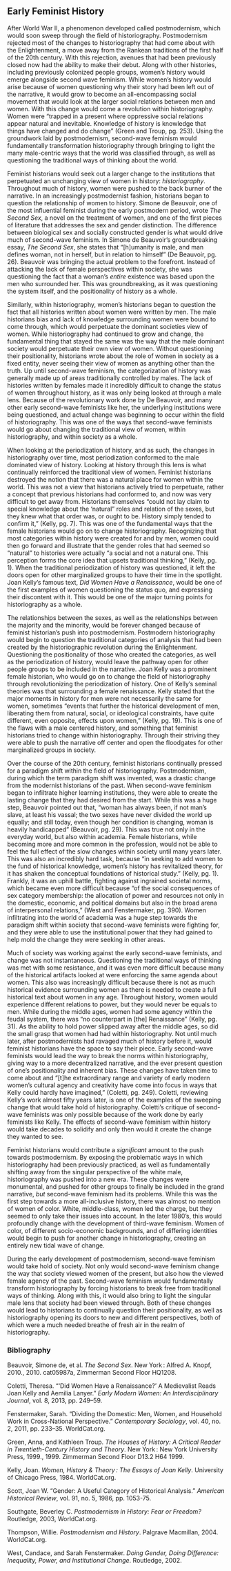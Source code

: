 ## Early Feminist History
After World War II, a phenomenon developed called postmodernism, which would soon sweep through the field of historiography. Postmodernism rejected most of the changes to historiography that had come about with the Enlightenment, a move away from the Rankean traditions of the first half of the 20th century. With this rejection, avenues that had been previously closed now had the ability to make their debut. Along with other histories, including previously colonized people groups, women’s history would emerge alongside second wave feminism. While women’s history would arise because of women questioning why their story had been left out of the narrative, it would grow to become an all-encompassing social movement that would look at the larger social relations between men and women. With this change would come a revolution within historiography. Women were “trapped in a present where oppressive social relations appear natural and inevitable. Knowledge of history is knowledge that things have changed and do change” (Green and Troup, pg. 253). Using the groundwork laid by postmodernism, second-wave feminism would fundamentally transformation historiography through bringing to light the many male-centric ways that the world was classified through, as well as questioning the traditional ways of thinking about the world.

Feminist historians would seek out a larger change to the institutions that perpetuated an unchanging view of women in history: *historiography*. Throughout much of history, women were pushed to the back burner of the narrative. In an increasingly postmodernist fashion, historians began to question the relationship of women to history. Simone de Beauvoir, one of the most influential feminist during the early postmodern period, wrote *The Second Sex*, a novel on the treatment of women, and one of the first pieces of literature that addresses the sex and gender distinction. The difference between biological sex and socially constructed gender is what would drive much of second-wave feminism. In Simone de Beauvoir’s groundbreaking essay, *The Second Sex*, she states that “[h]umanity is male, and man defines woman, not in herself, but in relation to himself” (De Beauvoir, pg. 26). Beauvoir was bringing the actual problem to the forefront. Instead of attacking the lack of female perspectives within society, she was questioning the fact that a woman’s *entire* existence was based upon the men who surrounded her. This was groundbreaking, as it was questioning the system itself, and the positionality of history as a whole.

Similarly, within historiography, women’s historians began to question the fact that all histories written about women were written by men. The male historians bias and lack of knowledge surrounding women were bound to come through, which would perpetuate the dominant societies view of women. While historiography had continued to grow and change, the fundamental thing that stayed the same was the way that the male dominant society would perpetuate their own view of women. Without questioning their positionality, historians wrote about the role of women in society as a fixed entity, never seeing their view of women as anything other than the truth. Up until second-wave feminism, the categorization of history was generally made up of areas traditionally controlled by males. The lack of histories written by females made it incredibly difficult to change the status of women throughout history, as it was only being looked at through a male lens. Because of the revolutionary work done by De Beauvoir, and many other early second-wave feminists like her, the underlying institutions were being questioned, and actual change was beginning to occur within the field of historiography. This was one of the ways that second-wave feminists would go about changing the traditional view of women, within historiography, and within society as a whole.

When looking at the periodization of history, and as such, the changes in historiography over time, most periodization conformed to the male dominated view of history. Looking at history through this lens is what continually reinforced the traditional view of women. Feminist historians destroyed the notion that there was a natural place for women within the world. This was not a view that historians actively tried to perpetuate, rather a concept that previous historians had conformed to, and now was very difficult to get away from. Historians themselves “could not lay claim to special knowledge about the ‘natural” roles and relation of the sexes, but they knew what that order was, or ought to be. History simply tended to confirm it,” (Kelly, pg. 7). This was one of the fundamental ways that the female historians would go on to change historiography. Recognizing that most categories within history were created for and by men, women could then go forward and illustrate that the gender roles that had seemed so “natural” to histories were actually “a social and not a natural one. This perception forms the core idea that upsets traditional thinking,” (Kelly, pg. 1). When the traditional periodization of history was questioned, it left the doors open for other marginalized groups to have their time in the spotlight. Joan Kelly’s famous text, *Did Women Have a Renaissance*, would be one of the first examples of women questioning the status quo, and expressing their discontent with it. This would be one of the major turning points for historiography as a whole.

The relationships between the sexes, as well as the relationships between the majority and the minority, would be forever changed because of feminist historian’s push into postmodernism. Postmodern historiography would begin to question the traditional categories of analysis that had been created by the historiographic revolution during the Enlightenment. Questioning the positionality of those who created the categories, as well as the periodization of history, would leave the pathway open for other people groups to be included in the narrative. Joan Kelly was a prominent female historian, who would go on to change the field of historiography through revolutionizing the periodization of history. One of Kelly’s seminal theories was that surrounding a female renaissance. Kelly stated that the major moments in history for men were not necessarily the same for women, sometimes “events that further the historical development of men, liberating them from natural, social, or ideological constraints, have quite different, even opposite, effects upon women,” (Kelly, pg. 19). This is one of the flaws with a male centered history, and something that feminist historians tried to change within historiography. Through their striving they were able to push the narrative off center and open the floodgates for other marginalized groups in society.

Over the course of the 20th century, feminist historians continually pressed for a paradigm shift within the field of historiography. Postmodernism, during which the term paradigm shift was invented, was a drastic change from the modernist historians of the past. When second-wave feminism began to infiltrate higher learning institutions, they were able to create the lasting change that they had desired from the start. While this was a huge step, Beauvoir pointed out that, “woman has always been, if not man’s slave, at least his vassal; the two sexes have never divided the world up equally; and still today, even though her condition is changing, woman is heavily handicapped” (Beauvoir, pg. 29). This was true not only in the everyday world, but also within academia. Female historians, while becoming more and more common in the profession, would not be able to feel the full effect of the slow changes within society until many years later. This was also an incredibly hard task, because “in seeking to add women to the fund of historical knowledge, women’s history has revitalized theory, for it has shaken the conceptual foundations of historical study.” (Kelly, pg. 1). Frankly, it was an uphill battle, fighting against ingrained societal norms, which became even more difficult because “of the social consequences of sex category membership: the allocation of power and resources not only in the domestic, economic, and political domains but also in the broad arena of interpersonal relations,” (West and Fenstermaker, pg. 390). Women infiltrating into the world of academia was a huge step towards the paradigm shift within society that second-wave feminists were fighting for, and they were able to use the institutional power that they had gained to help mold the change they were seeking in other areas.

Much of society was working against the early second-wave feminists, and change was not instantaneous. Questioning the traditional ways of thinking was met with some resistance, and it was even more difficult because many of the historical artifacts looked at were enforcing the same agenda about women. This also was increasingly difficult because there is not as much historical evidence surrounding women as there is needed to create a full historical text about women in any age. Throughout history, women would experience different relations to power, but they would never be equals to men. While during the middle ages, women had some agency within the feudal system, there was “no counterpart in [the] Renaissance” (Kelly, pg. 31). As the ability to hold power slipped away after the middle ages, so did the small grasp that women had had within historiography. Not until much later, after postmodernists had ravaged much of history before it, would feminist historians have the space to say their piece. Early second-wave feminists would lead the way to break the norms within historiography, giving way to a more decentralized narrative, and the ever present question of one’s positionality and inherent bias. These changes have taken time to come about and “[t]he extraordinary range and variety of early modern women’s cultural agency and creativity have come into focus in ways that Kelly could hardly have imagined,” (Coletti, pg. 249). Coletti, reviewing Kelly’s work almost fifty years later, is one of the examples of the sweeping change that would take hold of historiography. Coletti’s critique of second-wave feminists was only possible because of the work done by early feminists like Kelly. The effects of second-wave feminism within history would take decades to solidify and only then would it create the change they wanted to see.

Feminist historians would contribute a *significant* amount to the push towards postmodernism. By exposing the problematic ways in which historiography had been previously practiced, as well as fundamentally shifting away from the singular perspective of the white male, historiography was pushed into a new era. These changes were monumental, and pushed for other groups to finally be included in the grand narrative, *but* second-wave feminism had its problems. While this was the first step towards a more all-inclusive history, there was almost no mention of women of color. White, middle-class, women led the charge, but they seemed to only take their issues into account. In the later 1980’s, this would profoundly change with the development of third-wave feminism. Women of color, of different socio-economic backgrounds, and of differing identities would begin to push for another change in historiography, creating an entirely new tidal wave of change.

During the early development of postmodernism, second-wave feminism would take hold of society. Not only would second-wave feminism change the way that society viewed women of the present, but also how the viewed female agency of the past. Second-wave feminism would fundamentally transform historiography by forcing historians to break free from traditional ways of thinking. Along with this, it would also bring to light the singular male lens that society had been viewed through. Both of these changes would lead to historians to continually question their positionality, as well as historiography opening its doors to new and different perspectives, both of which were a much needed breathe of fresh air in the realm of historiography.

### Bibliography

Beauvoir, Simone de, et al. *The Second Sex*. New York : Alfred A. Knopf, 2010., 2010. cat05987a, Zimmerman Second Floor HQ1208.

Coletti, Theresa. “‘Did Women Have a Renaissance?’ A Medievalist Reads Joan Kelly and Aemilia Lanyer.” *Early Modern Women: An Interdisciplinary Journal*, vol. 8, 2013, pp. 249–59.

Fenstermaker, Sarah. “Dividing the Domestic: Men, Women, and Household Work in Cross-National Perspective.” *Contemporary Sociology*, vol. 40, no. 2, 2011, pp. 233–35. WorldCat.org.

Green, Anna, and Kathleen Troup. *The Houses of History: A Critical Reader in Twentieth-Century History and Theory*. New York : New York University Press, 1999., 1999. Zimmerman Second Floor D13.2 H64 1999.

Kelly, Joan. *Women, History & Theory : The Essays of Joan Kelly*. University of Chicago Press, 1984. WorldCat.org.

Scott, Joan W. “Gender: A Useful Category of Historical Analysis.” *American Historical Review*, vol. 91, no. 5, 1986, pp. 1053-75.

Southgate, Beverley C. *Postmodernism in History: Fear or Freedom?* Routledge, 2003, WorldCat.org.

Thompson, Willie. *Postmodernism and History*. Palgrave Macmillan, 2004. WorldCat.org.

West, Candace, and Sarah Fenstermaker. *Doing Gender, Doing Difference: Inequality, Power, and Institutional Change*. Routledge, 2002.
